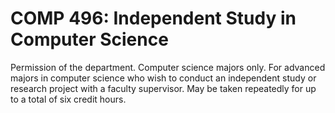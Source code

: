# COMP 496: Independent Study in Computer Science

Permission of the department. Computer science majors only. For advanced majors in computer science who wish to conduct an independent study or research project with a faculty supervisor. May be taken repeatedly for up to a total of six credit hours.